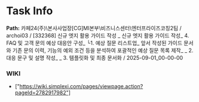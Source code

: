# Task Info

**Path:** 카페24(주)\본사사업장\[CG]MI본부\비즈니스센터\엔터프라이즈코칭2팀 / archoi03 / [332368] 신규 엣지 활용 가이드 작성 _ 신규 엣지 활용 가이드 작성_ 4. FAQ 및 고객 문의 예상 대응안 구성_ └1. 예상 질문 리스트업_ 앞서 작성된 가이드 문서와 기존 문의 이력, 기능의 예외 조건 등을 분석하여 포괄적인 예상 질문 목록 제작_ _ 2. 대응 문구 및 설명 작성_ _ 3. 템플릿화 및 최종 문서화 / 2025-09-01_00-00-00

### WIKI
- ["https://wiki.simplexi.com/pages/viewpage.action?pageId=2782917982"]

